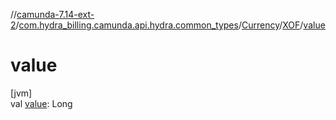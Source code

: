 //[camunda-7.14-ext-2](../../../../index.md)/[com.hydra_billing.camunda.api.hydra.common_types](../../index.md)/[Currency](../index.md)/[XOF](index.md)/[value](value.md)

# value

[jvm]\
val [value](value.md): Long
